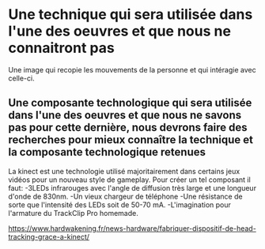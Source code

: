 
# Une technique qui sera utilisée dans l'une des oeuvres et que nous ne connaitront pas
Une image qui recopie les mouvements de la personne et qui intéragie avec celle-ci.

## Une composante technologique qui sera utilisée dans l'une des oeuvres et que nous ne savons pas pour cette dernière, nous devrons faire des recherches pour mieux connaître la technique et la composante technologique retenues
La kinect est une technologie utilisé majoritairement dans certains jeux vidéos pour un nouveau style de gameplay. Pour créer un tel composant il faut:
-3LEDs infrarouges avec l'angle de diffusion très large et une longueur d'onde de 830nm.
-Un vieux chargeur de téléphone
-Une résistance de sorte que l'intensité des LEDs soit de 50-70 mA.
-L'imagination pour l'armature du TrackClip Pro homemade.

https://www.hardwakening.fr/news-hardware/fabriquer-dispositif-de-head-tracking-grace-a-kinect/
